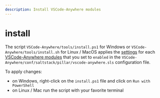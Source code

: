 ```yaml
---
description: Install VSCode-Anywhere modules
---
```


# install

The script `VSCode-Anywhere/tools/install.ps1` for Windows or `VSCode-Anywhere/tools/install.sh` for Linux / MacOS applies the [settings](../../modules/settings/) for each [VSCode-Anywhere modules](../../modules/install.md) that you set to `enabled` in the `VSCode-Anywhere/conf/saltstack/pillar/vscode-anywhere.sls` configuration file.

To apply changes:

* on Windows, right-click on the `install.ps1` file and click on `Run with PowerShell`
* on Linux / Mac run the script with your favorite terminal

